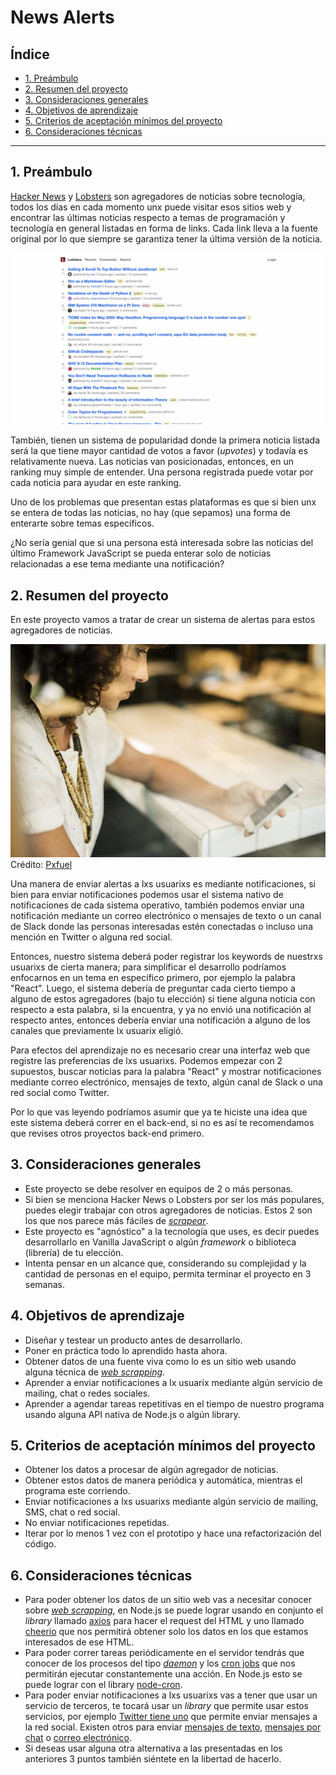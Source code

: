 # News Alerts

## Índice

- [1. Preámbulo](#1-preambulo)
- [2. Resumen del proyecto](#2-resumen-del-proyecto)
- [3. Consideraciones generales](#3-consideraciones-generales)
- [4. Objetivos de aprendizaje](#4-objetivos-de-aprendizaje)
- [5. Criterios de aceptación mínimos del proyecto](#5-criterios-de-aceptacion-minimos-del-proyecto)
- [6. Consideraciones técnicas](#6-consideraciones-tecnicas)

***

## 1. Preámbulo

[Hacker News](http://hackerne.ws/) y [Lobsters](https://lobste.rs/) son agregadores
de noticias sobre tecnología, todos los días en cada momento unx puede visitar esos
sitios web y encontrar las últimas noticias respecto a temas de programación y tecnología
en general listadas en forma de links. Cada link lleva a la fuente original por
lo que siempre se garantiza tener la última versión de la noticia.

![Lobsters](lobsters.png)

También, tienen un sistema de popularidad donde la primera noticia listada será
la que tiene mayor cantidad de votos a favor (_upvotes_) y todavía es relativamente
nueva. Las noticias van posicionadas, entonces, en un ranking muy simple de entender.
Una persona registrada puede votar por cada noticia para ayudar en este ranking.

Uno de los problemas que presentan estas plataformas es que si bien unx se entera
de todas las noticias, no hay (que sepamos) una forma de enterarte sobre temas específicos.

¿No sería genial que si una persona está interesada sobre las noticias del último
Framework JavaScript se pueda enterar solo de noticias relacionadas a ese tema mediante
una notificación?

## 2. Resumen del proyecto

En este proyecto vamos a tratar de crear un sistema de alertas para estos agregadores
de noticias.

![Notificaciones](news-alerts.jpg)
Crédito: [Pxfuel](https://pxfuel.com/)

Una manera de enviar alertas a lxs usuarixs es mediante notificaciones, si bien
para enviar notificaciones podemos usar el sistema nativo de notificaciones de cada
sistema operativo, también podemos enviar una notificación mediante un correo electrónico
o mensajes de texto o un canal de Slack donde las personas interesadas estén conectadas
o incluso una mención en Twitter o alguna red social.

Entonces, nuestro sistema deberá poder registrar los keywords de nuestrxs usuarixs
de cierta manera; para simplificar el desarrollo podríamos enfocarnos en un tema
en específico primero, por ejemplo la palabra "React". Luego, el sistema debería
de preguntar cada cierto tiempo a alguno de estos agregadores (bajo tu elección)
si tiene alguna noticia con respecto a esta palabra, si la encuentra, y ya no envió
una notificación al respecto antes, entonces debería enviar una notificación a alguno
de los canales que previamente lx usuarix eligió.

Para efectos del aprendizaje no es necesario crear una interfaz web que registre
las preferencias de lxs usuarixs. Podemos empezar con 2 supuestos, buscar noticias
para la palabra "React" y mostrar notificaciones mediante correo electrónico, mensajes
de texto, algún canal de Slack o una red social como Twitter.

Por lo que vas leyendo podríamos asumir que ya te hiciste una idea que este sistema
deberá correr en el back-end, si no es así te recomendamos que revises otros proyectos
back-end primero.

## 3. Consideraciones generales

- Este proyecto se debe resolver en equipos de 2 o más personas.
- Si bien se menciona Hacker News o Lobsters por ser los más populares, puedes elegir
trabajar con otros agregadores de noticias. Estos 2 son los que nos parece más fáciles
de [_scrapear_](https://es.wikipedia.org/wiki/Web_scraping).
- Este proyecto es "agnóstico" a la tecnología que uses, es decir puedes desarrollarlo
en Vanilla JavaScript o algún _framework_  o biblioteca (librería) de tu elección.
- Intenta pensar en un alcance que, considerando su complejidad y la cantidad de
personas en el equipo, permita terminar el proyecto en 3 semanas.

## 4. Objetivos de aprendizaje

- Diseñar y testear un producto antes de desarrollarlo.
- Poner en práctica todo lo aprendido hasta ahora.
- Obtener datos de una fuente viva como lo es un sitio web usando alguna técnica
de [_web scrapping_](https://es.wikipedia.org/wiki/Web_scraping).
- Aprender a enviar notificaciones a lx usuarix mediante algún servicio de mailing,
chat o redes sociales.
- Aprender a agendar tareas repetitivas en el tiempo de nuestro programa usando
alguna API nativa de Node.js o algún library.

## 5. Criterios de aceptación mínimos del proyecto

- Obtener los datos a procesar de algún agregador de noticias.
- Obtener estos datos de manera periódica y automática, mientras el programa este
corriendo.
- Enviar notificaciones a lxs usuarixs mediante algún servicio de mailing, SMS,
chat o red social.
- No enviar notificaciones repetidas.
- Iterar por lo menos 1 vez con el prototipo y hace una refactorización del código.

## 6. Consideraciones técnicas

- Para poder obtener los datos de un sitio web vas a necesitar conocer sobre [_web
scrapping_](https://es.wikipedia.org/wiki/Web_scraping), en Node.js se puede lograr
usando en conjunto el _library_ llamado [axios](https://es.wikipedia.org/wiki/Web_scraping)
para hacer el request del HTML y uno llamado [cheerio](https://cheerio.js.org/)
que nos permitirá obtener solo los datos en los que estamos interesados de ese HTML.
- Para poder correr tareas periódicamente en el servidor tendrás que conocer de
los procesos del tipo [_daemon_](https://es.wikipedia.org/wiki/Daemon_(inform%C3%A1tica))
y los [cron jobs](https://es.wikipedia.org/wiki/Cron_(Unix)) que nos permitirán
ejecutar constantemente una acción. En Node.js esto se puede lograr con el
library [node-cron](https://www.npmjs.com/package/node-cron).
- Para poder enviar notificaciones a lxs usuarixs vas a tener que usar un servicio
de terceros, te tocará usar un _library_ que permite usar estos servicios, por
ejemplo [Twitter tiene uno](https://www.npmjs.com/package/twitter) que permite
enviar mensajes a la red social. Existen otros para enviar [mensajes de texto](https://www.npmjs.com/package/trello),
[mensajes por chat](https://www.npmjs.com/package/slack) o [correo electrónico](https://www.npmjs.com/package/mailchimp-api-v3).
- Si deseas usar alguna otra alternativa a las presentadas en los anteriores 3 puntos
también siéntete en la libertad de hacerlo.
